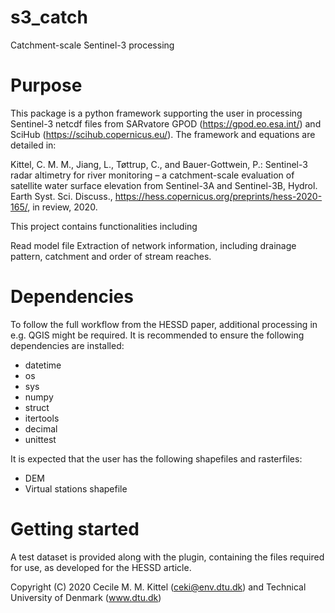 s3_catch
================

Catchment-scale Sentinel-3 processing

Purpose
================
This package is a python framework supporting the user in processing Sentinel-3 netcdf files from SARvatore GPOD (https://gpod.eo.esa.int/) and SciHub (https://scihub.copernicus.eu/). 
The framework and equations are detailed in:

Kittel, C. M. M., Jiang, L., Tøttrup, C., and Bauer-Gottwein, P.: Sentinel-3 radar altimetry for river monitoring – a catchment-scale evaluation of satellite water surface elevation from Sentinel-3A and Sentinel-3B, Hydrol. Earth Syst. Sci. Discuss., https://hess.copernicus.org/preprints/hess-2020-165/, in review, 2020.

This project contains functionalities including


Read model file 
Extraction of network information, including drainage pattern, catchment and order of stream reaches.


Dependencies
======================
To follow the full workflow from the HESSD paper, additional processing in e.g. QGIS might be required. It is recommended to ensure the following dependencies are installed:


- datetime
- os
- sys
- numpy
- struct
- itertools
- decimal
- unittest


It is expected that the user has the following shapefiles and rasterfiles:
- DEM 
- Virtual stations shapefile



Getting started
======================

A test dataset is provided along with the plugin, containing the files required for use, as developed for the HESSD article.

Copyright (C) 2020 Cecile M. M. Kittel (ceki@env.dtu.dk) and Technical University of Denmark (www.dtu.dk)
